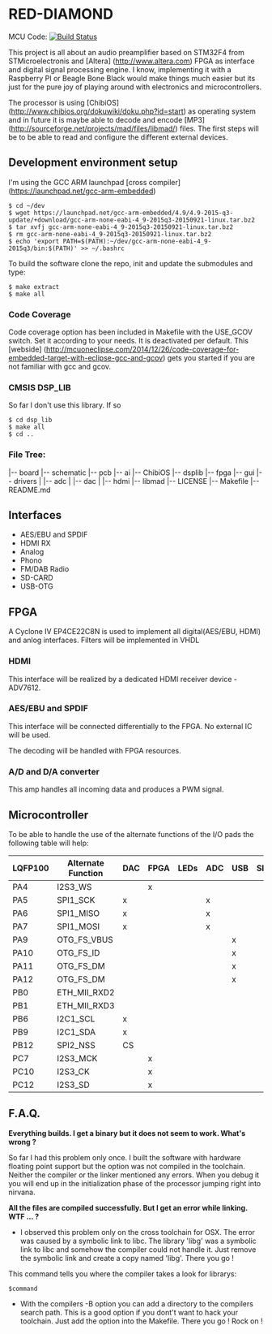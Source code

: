 # RED-DIAMOND

MCU Code:
[![Build Status](https://travis-ci.org/alextrem/red-diamond.svg?branch=master)](https://travis-ci.org/alextrem/red-diamond)

This project is all about an audio preamplifier based on STM32F4 from STMicroelectronis and [Altera] (http://www.altera.com) FPGA as interface and digital signal processing engine.
I know, implementing it with a Raspberry PI or Beagle Bone Black would make things much easier but its just for the pure joy of playing around with electronics and microcontrollers.

The processor is using [ChibiOS] (http://www.chibios.org/dokuwiki/doku.php?id=start) as operating system and in future it is maybe able to decode and encode [MP3] (http://sourceforge.net/projects/mad/files/libmad/) files. The first steps will be to be able to read and configure the different external devices.

## Development environment setup

I'm using the GCC ARM launchpad [cross compiler] (https://launchpad.net/gcc-arm-embedded)

    $ cd ~/dev
    $ wget https://launchpad.net/gcc-arm-embedded/4.9/4.9-2015-q3-update/+download/gcc-arm-none-eabi-4_9-2015q3-20150921-linux.tar.bz2
    $ tar xvfj gcc-arm-none-eabi-4_9-2015q3-20150921-linux.tar.bz2
    $ rm gcc-arm-none-eabi-4_9-2015q3-20150921-linux.tar.bz2
    $ echo 'export PATH=$(PATH):~/dev/gcc-arm-none-eabi-4_9-2015q3/bin:$(PATH)' >> ~/.bashrc

To build the software clone the repo, init and update the submodules and type:

    $ make extract
    $ make all

### Code Coverage ###

Code coverage option has been included in Makefile with the USE_GCOV switch. Set it according to your needs. It is deactivated per default.
This [webside] (http://mcuoneclipse.com/2014/12/26/code-coverage-for-embedded-target-with-eclipse-gcc-and-gcov) gets you started if you are not familiar
with gcc and gcov.

### CMSIS DSP_LIB ###

So far I don't use this library. If so

    $ cd dsp_lib
    $ make all
    $ cd ..

### File Tree: ###

|-- board
    |-- schematic
    |-- pcb
|-- ai
|-- ChibiOS
|-- dsplib
|-- fpga
|-- gui
|-- drivers
|   |-- adc
|   |-- dac
|   |-- hdmi
|-- libmad
|-- LICENSE
|-- Makefile
|-- README.md

## Interfaces
* AES/EBU and SPDIF
* HDMI RX
* Analog
* Phono
* FM/DAB Radio
* SD-CARD
* USB-OTG

## FPGA
A Cyclone IV EP4CE22C8N is used to implement all digital(AES/EBU, HDMI) and anlog interfaces. Filters will be implemented in VHDL

### HDMI
This interface will be realized by a dedicated HDMI receiver device - ADV7612.

### AES/EBU and SPDIF
This interface will be connected differentially to the FPGA. No external IC will be used.

The decoding will be handled with FPGA resources.

### A/D and D/A converter
This amp handles all incoming data and produces a PWM signal.

## Microcontroller
To be able to handle the use of the alternate functions of the I/O pads the following table will help:

|LQFP100 | Alternate Function | DAC | FPGA | LEDs | ADC | USB | SDIO | HDMI |
|--------|--------------------|-----|------|------|-----|-----|------|------|
|PA4     | I2S3_WS            |     |   x  |      |     |     |      |      |
|PA5     | SPI1_SCK           |  x  |      |      |  x  |     |      |      |
|PA6     | SPI1_MISO          |  x  |      |      |  x  |     |      |      |
|PA7     | SPI1_MOSI          |  x  |      |      |  x  |     |      |      |
|PA9     | OTG_FS_VBUS        |     |      |      |     |  x  |      |      |
|PA10    | OTG_FS_ID          |     |      |      |     |  x  |      |      |
|PA11    | OTG_FS_DM          |     |      |      |     |  x  |      |      |
|PA12    | OTG_FS_DM          |     |      |      |     |  x  |      |      |
|PB0     | ETH_MII_RXD2       |     |      |      |     |     |      |      |
|PB1     | ETH_MII_RXD3       |     |      |      |     |     |      |      |
|PB6     | I2C1_SCL           |  x  |      |      |     |     |      |   x  |
|PB9     | I2C1_SDA           |  x  |      |      |     |     |      |   x  |
|PB12    | SPI2_NSS           | CS  |      |      |     |     |      |      |
|PC7     | I2S3_MCK           |     |   x  |      |     |     |      |      |
|PC10    | I2S3_CK            |     |   x  |      |     |     |      |      |
|PC12    | I2S3_SD            |     |   x  |      |     |     |      |      |

## F.A.Q.
**Everything builds. I get a binary but it does not seem to work. What's wrong ?**

So far I had this problem only once. I built the software with hardware floating point support but the option was not compiled in the toolchain. Neither the compiler or the linker mentioned any errors. When you debug it you will end up in the initialization phase of the processor jumping right into nirvana.

**All the files are compiled successfully. But I get an error while linking. WTF ... ?**

* I observed this problem only on the cross toolchain for OSX. The error was caused by a symbolic link to libc. The library 'libg' was a symbolic link to libc and somehow the compiler could not handle it.
Just remove the symbolic link and create a copy named 'libg'. There you go !

This command tells you where the compiler takes a look for librarys:

    $command

* With the compilers -B option you can add a directory to the compilers search path. This is a good option if you dont't want to hack your toolchain. Just add the option into the Makefile. There you go ! Rock on !
